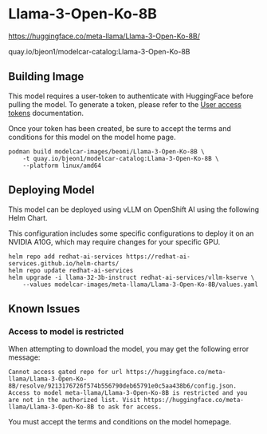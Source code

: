 # Llama-3-Open-Ko-8B

https://huggingface.co/meta-llama/Llama-3-Open-Ko-8B/

quay.io/bjeon1/modelcar-catalog:Llama-3-Open-Ko-8B

## Building Image

This model requires a user-token to authenticate with HuggingFace before pulling the model.  To generate a token, please refer to the [User access tokens](https://huggingface.co/docs/hub/en/security-tokens) documentation.

Once your token has been created, be sure to accept the terms and conditions for this model on the model home page.

```
podman build modelcar-images/beomi/Llama-3-Open-Ko-8B \
    -t quay.io/bjeon1/modelcar-catalog:Llama-3-Open-Ko-8B \
    --platform linux/amd64
```

## Deploying Model

This model can be deployed using vLLM on OpenShift AI using the following Helm Chart.

This configuration includes some specific configurations to deploy it on an NVIDIA A10G, which may require changes for your specific GPU.

```
helm repo add redhat-ai-services https://redhat-ai-services.github.io/helm-charts/
helm repo update redhat-ai-services
helm upgrade -i llama-32-3b-instruct redhat-ai-services/vllm-kserve \
    --values modelcar-images/meta-llama/Llama-3-Open-Ko-8B/values.yaml
```

## Known Issues

### Access to model is restricted

When attempting to download the model, you may get the following error message:

```
Cannot access gated repo for url https://huggingface.co/meta-llama/Llama-3-Open-Ko-8B/resolve/9213176726f574b556790deb65791e0c5aa438b6/config.json.
Access to model meta-llama/Llama-3-Open-Ko-8B is restricted and you are not in the authorized list. Visit https://huggingface.co/meta-llama/Llama-3-Open-Ko-8B to ask for access.
```

You must accept the terms and conditions on the model homepage.
